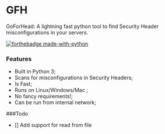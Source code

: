 # GFH
GoForHead: A lightning fast python tool to find Security Header misconfigurations in your servers.

[![forthebadge made-with-python](http://ForTheBadge.com/images/badges/made-with-python.svg)](https://www.python.org/)
### Features

- Built in Python 3;
- Scans for misconfigurations in Security Headers;
- Is Fast;
- Runs on Linux/Windows/Mac ;
- No fancy requirements!;
- Can be run from internal network;

###Todo
- [] Add support for read from file

